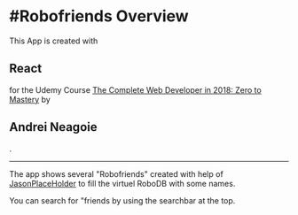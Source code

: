 <h1>#Robofriends Overview</h1> 

This App is created with <h2>React</h2> for the Udemy Course <a href="https://www.udemy.com/the-complete-web-developer-in-2018/learn/v4/overview">The Complete Web Developer in 2018: Zero to Mastery</a>
by <h2>Andrei Neagoie</h2>.

------------------------------------------------------------------
The app shows several "Robofriends" created with help of <a href="https://jsonplaceholder.typicode.com/">JasonPlaceHolder</a> to fill
the virtuel RoboDB with some names.

You can search for "friends by using the searchbar at the top.
